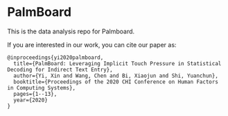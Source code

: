 # PalmBoard
This is the data analysis repo for Palmboard.

If you are interested in our work, you can cite our paper as:

```
@inproceedings{yi2020palmboard,
  title={PalmBoard: Leveraging Implicit Touch Pressure in Statistical Decoding for Indirect Text Entry},
  author={Yi, Xin and Wang, Chen and Bi, Xiaojun and Shi, Yuanchun},
  booktitle={Proceedings of the 2020 CHI Conference on Human Factors in Computing Systems},
  pages={1--13},
  year={2020}
}
```

